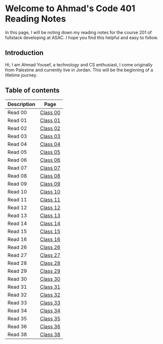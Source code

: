 # Welcome to Ahmad's Code 401 Reading Notes

In this page, I will be noting down my reading notes for the course 201 of fullstack developing at ASAC. I hope you find this helpful and easy to follow.

## Introduction

Hi, I am Ahmad Yousef, a technology and CS enthusiast, I come originally from Palestine and currently live in Jordan. This will be the beginning of a lifetime journey.

## Table of contents

| Description | Page                    |
| ----------- | ----------------------- |
| Read 00     | [Class 00](class-00.md) |
| Read 01     | [Class 01](class-01.md) |
| Read 02     | [Class 02](class-02.md) |
| Read 03     | [Class 03](class-03.md) |
| Read 04     | [Class 04](class-04.md) |
| Read 05     | [Class 05](class-05.md) |
| Read 06     | [Class 06](class-06.md) |
| Read 07     | [Class 07](class-07.md) |
| Read 08     | [Class 08](class-08.md) |
| Read 09     | [Class 09](class-09.md) |
| Read 10     | [Class 10](class-10.md) |
| Read 11     | [Class 11](class-11.md) |
| Read 12     | [Class 12](class-12.md) |
| Read 13     | [Class 13](class-13.md) |
| Read 14     | [Class 14](class-14.md) |
| Read 15     | [Class 15](class-15.md) |
| Read 16     | [Class 16](class-16.md) |
| Read 26     | [Class 26](class-26.md) |
| Read 27     | [Class 27](class-27.md) |
| Read 28     | [Class 28](class-28.md) |
| Read 29     | [Class 29](class-29.md) |
| Read 30     | [Class 30](class-30.md) |
| Read 31     | [Class 31](class-31.md) |
| Read 32     | [Class 32](class-32.md) |
| Read 33     | [Class 33](class-33.md) |
| Read 34     | [Class 34](class-34.md) |
| Read 35     | [Class 35](class-35.md) |
| Read 36     | [Class 36](class-36.md) |
| Read 38     | [Class 38](class-38.md) |
